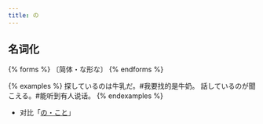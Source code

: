 ```yaml
---
title: の
---
```


## 名词化

{% forms %}
〔简体・な形な〕
{% endforms %}

{% examples %}
探しているのは牛乳だ。#我要找的是牛奶。
話しているのが聞こえる。#能听到有人说话。
{% endexamples %}

- 对比「[の・こと](/grammar-diff/no-koto#名词化)」
